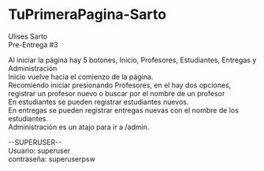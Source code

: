 # TuPrimeraPagina-Sarto
Ulises Sarto  
Pre-Entrega #3

Al iniciar la página hay 5 botones, Inicio, Profesores, Estudiantes, Entregas y Administración  
Inicio vuelve hacia el comienzo de la página.  
Recomiendo iniciar presionando Profesores, en el hay dos opciones, registrar un profesor nuevo o buscar por el nombre de un profesor  
En estudiantes se pueden registrar estudiantes nuevos.  
En entregas se pueden registrar entregas nuevas con el nombre de los estudiantes.  
Administración es un atajo para ir a /admin.  
  
--SUPERUSER--  
Usuario: superuser  
contraseña: superuserpsw  

